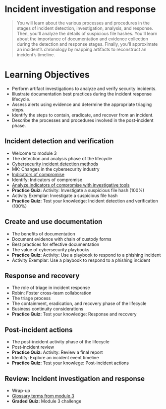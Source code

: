 # Incident investigation and response
> You will learn about the various processes and procedures in the stages of incident detection, investigation, analysis, and response. Then, you'll analyze the details of suspicious file hashes. You'll learn about the importance of documentation and evidence collection during the detection and response stages. Finally, you'll approximate an incident’s chronology by mapping artifacts to reconstruct an incident’s timeline.
# Learning Objectives
- Perform artifact investigations to analyze and verify security incidents.
- Illustrate documentation best practices during the incident response lifecycle.
- Assess alerts using evidence and determine the appropriate triaging steps.
- Identify the steps to contain, eradicate, and recover from an incident.
- Describe the processes and procedures involved in the post-incident phase.
## Incident detection and verification
- Welcome to module 3
- The detection and analysis phase of the lifecycle
- [Cybersecurity incident detection methods](https://github.com/KailaniBailey/Google-Cybersecurity-Professional-Certificate/tree/main/Course%206:%20Sound%20the%20Alarm:%20Detection%20and%20Response/Incident%20investigation%20and%20response/Cybersecurity%20incident%20detection%20methods)
- MK: Changes in the cybersecurity industry
- [Indicators of compromise](https://github.com/KailaniBailey/Google-Cybersecurity-Professional-Certificate/tree/main/Course%206:%20Sound%20the%20Alarm:%20Detection%20and%20Response/Incident%20investigation%20and%20response/Indicators%20of%20compromise)
- Identify: Indicators of compromise
- [Analyze indicators of compromise with investigative tools](https://github.com/KailaniBailey/Google-Cybersecurity-Professional-Certificate/tree/main/Course%206:%20Sound%20the%20Alarm:%20Detection%20and%20Response/Incident%20investigation%20and%20response/Analyze%20indicators%20of%20compromise%20with%20investigative%20tools)
- **Practice Quiz:** Activity: Investigate a suspicious file hash (100%)
- Activity Exemplar: Investigate a suspicious file hash
- **Practice Quiz:** Test your knowledge: Incident detection and verification (100%)
## Create and use documentation
- The benefits of documentation
- Document evidence with chain of custody forms
- Best practices for effective documentation
- The value of cybersecurity playbooks
- **Practice Quiz:** Activity: Use a playbook to respond to a phishing incident
- Activity Exemplar: Use a playbook to respond to a phishing incident
## Response and recovery
- The role of triage in incident response
- Robin: Foster cross-team collaboration
- The triage process
- The containment, eradication, and recovery phase of the lifecycle
- Business continuity considerations
- **Practice Quiz:** Test your knowledge: Response and recovery
## Post-incident actions
- The post-incident activity phase of the lifecycle
- Post-incident review
- **Practice Quiz:** Activity: Review a final report
- Identify: Explore an incident event timeline
- **Practice Quiz:** Test your knowlege: Post-incident actions
## Review: Incident investigation and response
- Wrap-up
- [Glossary terms from module 3](https://github.com/KailaniBailey/Google-Cybersecurity-Professional-Certificate/tree/main/Course%206%3A%20Sound%20the%20Alarm%3A%20Detection%20and%20Response/Incident%20investigation%20and%20response/Glossary%20terms%20from%20module%203)
- **Graded Quiz:** Module 3 challenge
